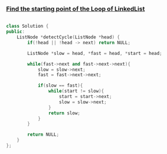 ### [Find the starting point of the Loop of LinkedList](https://leetcode.com/problems/linked-list-cycle-ii/)

```cpp

class Solution {
public:
    ListNode *detectCycle(ListNode *head) {
        if(!head || !head -> next) return NULL;

        ListNode *slow = head, *fast = head, *start = head;

        while(fast->next and fast->next->next){
            slow = slow->next;
            fast = fast->next->next;

            if(slow == fast){
                while(start != slow){
                    start = start->next;
                    slow = slow->next;
                }
                return slow;
            }
        }

        return NULL;
    }
};